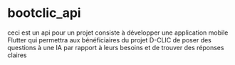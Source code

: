 # bootclic_api
ceci est un api pour un projet consiste à développer une application mobile Flutter qui permettra aux bénéficiaires du projet D-CLIC de poser des questions à une IA par rapport à leurs besoins et de trouver des réponses claires
